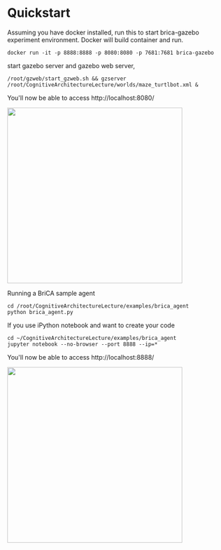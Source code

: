 # Quickstart

Assuming you have docker installed, run this to start brica-gazebo experiment environment. Docker will build container and run.

```
docker run -it -p 8888:8888 -p 8080:8080 -p 7681:7681 brica-gazebo
```

start gazebo server and gazebo web server,

```
/root/gzweb/start_gzweb.sh && gzserver /root/CognitiveArchitectureLecture/worlds/maze_turtlbot.xml &
```

You'll now be able to access http://localhost:8080/ 

<img src="https://cloud.githubusercontent.com/assets/1708549/13484633/fd0aa402-e142-11e5-8b4a-cd4be83954e4.png" width=400/>


Running a BriCA sample agent

```
cd /root/CognitiveArchitectureLecture/examples/brica_agent 
python brica_agent.py
```



If you use iPython notebook and want to create your code

```
cd ~/CognitiveArchitectureLecture/examples/brica_agent
jupyter notebook --no-browser --port 8888 --ip=*
```

You'll now be able to access http://localhost:8888/ 


<img src="https://cloud.githubusercontent.com/assets/1708549/13484604/d72e9cf2-e142-11e5-8ac9-e4eb9e8978c1.png" width=400/>



